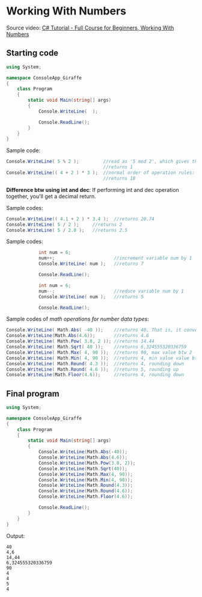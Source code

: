 # Working With Numbers

Source video: [C# Tutorial - Full Course for Beginners, Working With Numbers](https://youtu.be/GhQdlIFylQ8?t=2974)

## Starting code
```cs
using System;

namespace ConsoleApp_Giraffe
{
    class Program
    {
        static void Main(string[] args)
        {
            Console.WriteLine(  );

            Console.ReadLine();
        }
    }
}
```

Sample code:
```cs
Console.WriteLine( 5 % 2 );         //read as '5 mod 2', which gives the remainder of the div.
                                    //returns 1
Console.WriteLine(( 4 + 2 ) * 3 );  //normal order of operation rules: resolves 1st div and/or mult and then sums and/or subst. 
                                    //returns 18
```

**Difference btw using int and dec**:
If performing int and dec operation together, you'll get a decimal return.

Sample codes:
```cs
Console.WriteLine(( 4.1 + 2 ) * 3.4 );  //returns 20.74
Console.WriteLine( 5 / 2 );     //returns 2
Console.WriteLine( 5 / 2.0 );   //returns 2.5
```

Sample codes:
```cs
            int num = 6;
            num++;                      //increment variable num by 1
            Console.WriteLine( num );   //returns 7

            Console.ReadLine();

            int num = 6;
            num--;                      //reduce variable num by 1
            Console.WriteLine( num );   //returns 5

            Console.ReadLine();
```

Sample codes of *math operations for number data types*:
```cs
Console.WriteLine( Math.Abs( -40 ));    //returns 40. That is, it converts - int into +.
Console.WriteLine(Math.Abs(4.6));       //returns 4.6
Console.WriteLine( Math.Pow( 3.8, 2 )); //returns 14.44
Console.WriteLine( Math.Sqrt( 40 ));    //returns 6,324555320336759
Console.WriteLine( Math.Max( 4, 90 ));  //returns 90, max value btw 2
Console.WriteLine( Math.Min( 4, 90 ));  //returns 4, min value value btw 2
Console.WriteLine( Math.Round( 4.3 ));  //returns 4, rounding down
Console.WriteLine( Math.Round( 4.6 ));  //returns 5, rounding up
Console.WriteLine(Math.Floor(4.6));     //returns 4, rounding down
```

## Final program

```cs
using System;

namespace ConsoleApp_Giraffe
{
    class Program
    {
        static void Main(string[] args)
        {
            Console.WriteLine(Math.Abs(-40));
            Console.WriteLine(Math.Abs(4.6));
            Console.WriteLine(Math.Pow(3.8, 2));
            Console.WriteLine(Math.Sqrt(40));
            Console.WriteLine(Math.Max(4, 90));
            Console.WriteLine(Math.Min(4, 90));
            Console.WriteLine(Math.Round(4.3));
            Console.WriteLine(Math.Round(4.6));
            Console.WriteLine(Math.Floor(4.6));

            Console.ReadLine();
        }
    }
}
```

Output:
```
40
4,6
14,44
6,324555320336759
90
4
4
5
4
```
